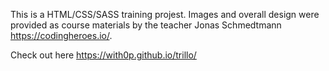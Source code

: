 This is a HTML/CSS/SASS training projest. Images and overall design were provided as course materials by the teacher Jonas Schmedtmann https://codingheroes.io/.

Check out here https://with0p.github.io/trillo/
